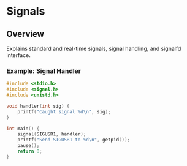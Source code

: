# Signals

## Overview

Explains standard and real-time signals, signal handling, and signalfd interface.

### Example: Signal Handler
```c
#include <stdio.h>
#include <signal.h>
#include <unistd.h>

void handler(int sig) {
    printf("Caught signal %d\n", sig);
}

int main() {
    signal(SIGUSR1, handler);
    printf("Send SIGUSR1 to %d\n", getpid());
    pause();
    return 0;
}
```
